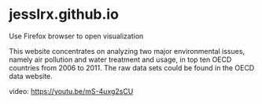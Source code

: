 # jesslrx.github.io

Use Firefox browser to open visualization

This website concentrates on analyzing two major environmental issues, namely air pollution and water treatment and usage, in top ten OECD countries from 2006 to 2011. The raw data sets could be found in the OECD data website. 

video: https://youtu.be/mS-4uxg2sCU
